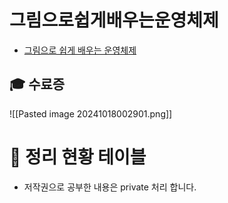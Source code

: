 
# 그림으로쉽게배우는운영체제

- [그림으로 쉽게 배우는 운영체제](https://www.inflearn.com/course/%EB%B9%84%EC%A0%84%EA%B3%B5%EC%9E%90-%EC%9A%B4%EC%98%81%EC%B2%B4%EC%A0%9C/dashboard) 

## 🎓 수료증
![[Pasted image 20241018002901.png]]
# 📆 정리 현황 테이블
- 저작권으로 공부한 내용은 private 처리 합니다.

